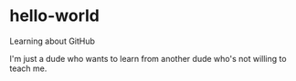 # hello-world
Learning about GitHub

I'm just a dude who wants to learn from another dude who's not willing to teach me.
